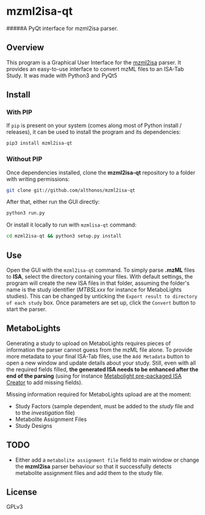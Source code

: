 # mzml2isa-qt
#####A PyQt interface for mzml2isa parser.

## Overview
This program is a Graphical User Interface for the [mzml2isa](https://github.com/althonos/mzml2isa) parser. It provides an easy-to-use interface to convert mzML files to an ISA-Tab Study. It was made with Python3 and PyQt5

## Install

### With PIP
If `pip` is present on your system (comes along most of Python install / releases), it can be used to install the program and its dependencies:
```bash
pip3 install mzml2isa-qt
```

### Without PIP
Once dependencies installed, clone the **mzml2isa-qt** repository to a folder with writing permissions:
```bash
git clone git://github.com/althonos/mzml2isa-qt
```

After that, either run the GUI directly: 
```bash
python3 run.py
```

Or install it locally to run with `mzmlisa-qt` command:
```bash
cd mzml2isa-qt && python3 setup.py install
```

## Use
Open the GUI with the `mzml2isa-qt` command. To simply parse **.mzML** files to **ISA**, select the directory containing your files. With default settings, the program will create the new ISA files in that folder, assuming the folder's name is the study identifier (_MTBSLxxx_ for instance for MetaboLights studies). This can be changed by unticking the `Export result to directory of each study` box. Once parameters are set up, click the `Convert` button to start the parser.

## MetaboLights
Generating a study to upload on MetaboLights requires pieces of information the parser cannot guess from the mzML file alone. To provide more metadata to your final ISA-Tab files, use the `Add Metadata` button to open a new window and update details about your study. Still, even with all the required fields filled, **the generated ISA needs to be enhanced after the end of the parsing** (using for instance [Metabolight pre-packaged ISA Creator](http://www.ebi.ac.uk/metabolights/) to add missing fields).

Missing information required for MetaboLights upload are at the moment:
* Study Factors (sample dependent, must be added to the _study_ file and to the _investigation_ file)
* Metabolite Assignment Files
* Study Designs

## TODO
* Either add a `metabolite assignment file` field to main window or change the **mzml2isa** parser behaviour so that it successfully detects metabolite assignment files and add them to the study file.

## License
GPLv3
